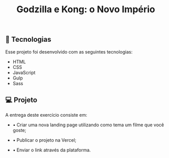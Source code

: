 <h1 align="center">Godzilla e Kong: o Novo Império</h1>
<br>

## 🚀 Tecnologias

Esse projeto foi desenvolvido com as seguintes tecnologias:


- HTML
- CSS 
- JavaScript
- Gulp
- Sass

## 💻 Projeto

A entrega deste exercício consiste em:

- • Criar uma nova landing page utilizando como tema um filme que você goste;

- • Publicar o projeto na Vercel;

- • Enviar o link através da plataforma.
